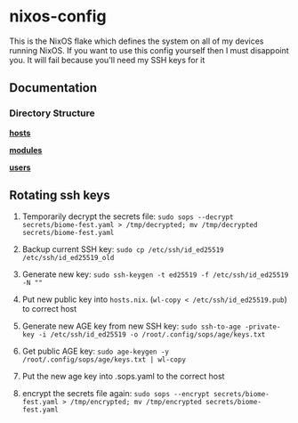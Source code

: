 # nixos-config

This is the NixOS flake which defines the system on all of my devices running NixOS. If you want to use this config yourself then I must disappoint you. It will fail because you'll need my SSH keys for it

## Documentation

### Directory Structure

[**hosts**](./hosts/README.md)

[**modules**](./modules/README.md)

[**users**](./users/README.md)

## Rotating ssh keys

1. Temporarily decrypt the secrets file: `sudo sops --decrypt secrets/biome-fest.yaml > /tmp/decrypted; mv /tmp/decrypted secrets/biome-fest.yaml`

2. Backup current SSH key: `sudo cp /etc/ssh/id_ed25519 /etc/ssh/id_ed25519_old`

3. Generate new key: `sudo ssh-keygen -t ed25519 -f /etc/ssh/id_ed25519 -N ""`

4. Put new public key into `hosts.nix`. (`wl-copy < /etc/ssh/id_ed25519.pub`) to correct host

5. Generate new AGE key from new SSH key: `sudo ssh-to-age -private-key -i /etc/ssh/id_ed25519 -o /root/.config/sops/age/keys.txt`

6. Get public AGE key: `sudo age-keygen -y /root/.config/sops/age/keys.txt | wl-copy`

7. Put the new age key into .sops.yaml to the correct host

6. encrypt the secrets file again: `sudo sops --encrypt secrets/biome-fest.yaml > /tmp/encrypted; mv /tmp/encrypted secrets/biome-fest.yaml`
